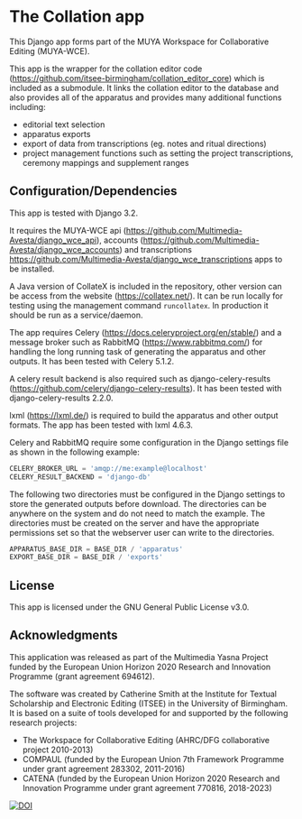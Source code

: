 # The Collation app

This Django app forms part of the MUYA Workspace for Collaborative Editing (MUYA-WCE).

This app is the wrapper for the collation editor code (https://github.com/itsee-birmingham/collation_editor_core) which
is included as a submodule. It links the collation editor to the database and also provides all of the apparatus and
provides many additional functions including:

- editorial text selection
- apparatus exports
- export of data from transcriptions (eg. notes and ritual directions)
- project management functions such as setting the project transcriptions, ceremony mappings and supplement ranges


## Configuration/Dependencies

This app is tested with Django 3.2.

It requires the MUYA-WCE api (https://github.com/Multimedia-Avesta/django_wce_api), accounts
(https://github.com/Multimedia-Avesta/django_wce_accounts) and transcriptions
https://github.com/Multimedia-Avesta/django_wce_transcriptions apps to be installed.

A Java version of CollateX is included in the repository, other version can be access from the website
(https://collatex.net/). It can be run locally for testing using the management command ```runcollatex```. In
production it should be run as a service/daemon.

The app requires Celery (https://docs.celeryproject.org/en/stable/) and a message broker such as RabbitMQ
(https://www.rabbitmq.com/) for handling the long running task of generating the apparatus and other outputs. It has
been tested with Celery 5.1.2.

A celery result backend is also required such as django-celery-results
(https://github.com/celery/django-celery-results). It has been tested with django-celery-results 2.2.0.

lxml (https://lxml.de/) is required to build the apparatus and other output formats. The app has been tested with lxml
4.6.3.

Celery and RabbitMQ require some configuration in the Django settings file as shown in the following example:

```python
CELERY_BROKER_URL = 'amqp://me:example@localhost'
CELERY_RESULT_BACKEND = 'django-db'
```

The following two directories must be configured in the Django settings to store the generated outputs before download.
The directories can be anywhere on the system and do not need to match the example. The directories must be created on 
the server and have the appropriate permissions set so that the webserver user can write to the directories. 

```python
APPARATUS_BASE_DIR = BASE_DIR / 'apparatus'
EXPORT_BASE_DIR = BASE_DIR / 'exports'
```

## License

This app is licensed under the GNU General Public License v3.0.

## Acknowledgments

This application was released as part of the Multimedia Yasna Project funded by the European Union Horizon 2020
Research and Innovation Programme (grant agreement 694612).

The software was created by Catherine Smith at the Institute for Textual Scholarship and Electronic Editing (ITSEE) in
the University of Birmingham. It is based on a suite of tools developed for and supported by the following research
projects:

- The Workspace for Collaborative Editing (AHRC/DFG collaborative project 2010-2013)
- COMPAUL (funded by the European Union 7th Framework Programme under grant agreement 283302, 2011-2016)
- CATENA (funded by the European Union Horizon 2020 Research and Innovation Programme under grant agreement 770816, 2018-2023)

[![DOI](https://zenodo.org/badge/431917309.svg)](https://zenodo.org/badge/latestdoi/431917309)
